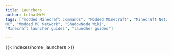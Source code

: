 ```yaml
---
title: Launchers
author: LethalMrM
tags: ["modded Minecraft commands", "Modded Minecraft", "Minecraft Network", "ShadowNode", "ShadowNode Modded", "Modded 
MC", "Modded MC Network", "ShadowNode Wiki", 
"Minecraft launcher guides", "launcher guides"]

---
```

{{< indexes/home_launchers >}}
<!--
In this category you will find information and guides about how to setup, manage and use launchers.

If you feel like something is missing from this wiki, just follow the steps laid out in our [Contributing Page](./contributing)
-->